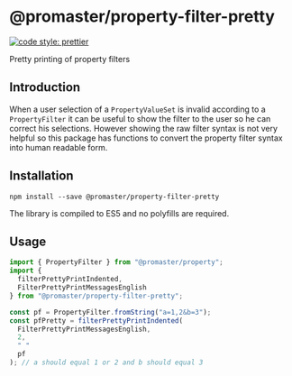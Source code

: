 # @promaster/property-filter-pretty

[![code style: prettier][prettier-image]][prettier-url]

Pretty printing of property filters

## Introduction

When a user selection of a `PropertyValueSet` is invalid according to a `PropertyFilter` it can be useful to show the filter to the user so he can correct his selections. However showing the raw filter syntax is not very helpful so this package has functions to convert the property filter syntax into human readable form.

## Installation

`npm install --save @promaster/property-filter-pretty`

The library is compiled to ES5 and no polyfills are required.

## Usage

```js
import { PropertyFilter } from "@promaster/property";
import {
  filterPrettyPrintIndented,
  FilterPrettyPrintMessagesEnglish
} from "@promaster/property-filter-pretty";

const pf = PropertyFilter.fromString("a=1,2&b=3");
const pfPretty = filterPrettyPrintIndented(
  FilterPrettyPrintMessagesEnglish,
  2,
  " "
  pf
); // a should equal 1 or 2 and b should equal 3
```

[prettier-image]: https://img.shields.io/badge/code_style-prettier-ff69b4.svg?style=flat
[prettier-url]: https://github.com/prettier/prettier
